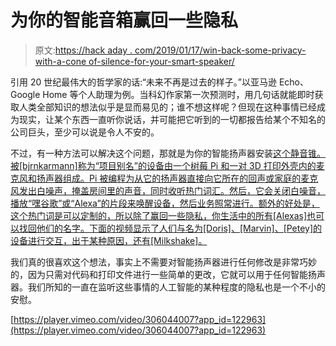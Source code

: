 # 为你的智能音箱赢回一些隐私

> 原文:[https://hack aday . com/2019/01/17/win-back-some-privacy-with-a-cone of-silence-for-your-smart-speaker/](https://hackaday.com/2019/01/17/win-back-some-privacy-with-a-cone-of-silence-for-your-smart-speaker/)

引用 20 世纪最伟大的哲学家的话:“未来不再是过去的样子。”以亚马逊 Echo、Google Home 等个人助理为例。当科幻作家第一次预测时，用几句话就能即时获取人类全部知识的想法似乎是显而易见的；谁不想这样呢？但现在这种事情已经成为现实，让某个东西一直听你说话，并可能把它听到的一切都报告给某个不知名的公司巨头，至少可以说是令人不安的。

不过，有一种方法可以解决这个问题，那就是为你的智能扬声器安装[这个静音锥。被[bjrnkarmann]称为“项目别名”的设备由一个树莓 Pi 和一对 3D 打印外壳内的麦克风和扬声器组成。Pi 被编程为从它的扬声器直接向它所在的回声或家庭的麦克风发出白噪声，掩盖房间里的声音，同时收听热门词汇。然后，它会关闭白噪音，播放“嘿谷歌”或“Alexa”的片段来唤醒设备，然后业务照常进行。额外的好处是，这个热门词是可以定制的，所以除了赢回一些隐私，你生活中的所有[Alexas]也可以找回他们的名字。下面的视频显示了人们与名为[Doris]、[Marvin]、[Petey]的设备进行交互，出于某种原因，还有[Milkshake]。](https://www.instructables.com/id/Project-Alias/)

我们真的很喜欢这个想法，事实上不需要对智能扬声器进行任何修改是非常巧妙的，因为只需对代码和打印文件进行一些简单的更改，它就可以用于任何智能扬声器。我们所知的一直在监听这些事情的人工智能的某种程度的隐私也是一个不小的安慰。

[https://player.vimeo.com/video/306044007?app_id=122963](https://player.vimeo.com/video/306044007?app_id=122963)